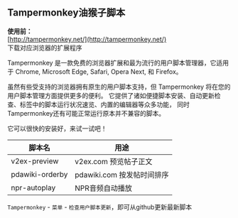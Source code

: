 ## Tampermonkey油猴子脚本

**使用前：**  
[http://tampermonkey.net/](http://tampermonkey.net/)  
下载对应浏览器的扩展程序

Tampermonkey 是一款免费的浏览器扩展和最为流行的用户脚本管理器，它适用于 Chrome, Microsoft Edge, Safari, Opera Next, 和 Firefox。 

虽然有些受支持的浏览器拥有原生的用户脚本支持，但 Tampermonkey 将在您的用户脚本管理方面提供更多的便利。 它提供了诸如便捷脚本安装、自动更新检查、标签中的脚本运行状况速览、内置的编辑器等众多功能， 同时Tampermonkey还有可能正常运行原本并不兼容的脚本。 

它可以很快的安装好，来试一试吧！

脚本名 | 用途
-|-
v2ex-preview|v2ex.com 预览帖子正文
pdawiki-orderby|pdawiki.com 按发帖时间排序
npr-autoplay|NPR音频自动播放

`Tampermonkey` - `菜单` - `检查用户脚本更新`，即可从github更新最新脚本